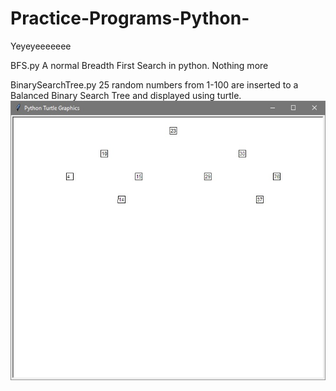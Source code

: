 # Practice-Programs-Python-
Yeyeyeeeeeee

BFS.py
  A normal Breadth First Search in python. Nothing more
  
BinarySearchTree.py
  25 random numbers from 1-100 are inserted to a Balanced Binary Search Tree and displayed using turtle.
![Before](https://github.com/sykn-jmn/Practice-Programs-Python-/blob/master/Pictures/BST1.jpg?raw=true)
  
